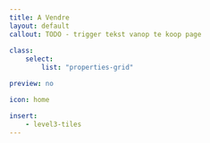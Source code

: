 ```yaml
---
title: A Vendre
layout: default
callout: TODO - trigger tekst vanop te koop page
    
class:
    select: 
        list: "properties-grid"

preview: no

icon: home

insert:
    - level3-tiles
---
```



